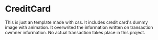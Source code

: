 # CreditCard
This is just an template made with css. It includes credit card's dummy image with animation. It overwrited the information written on transaction owmner information. No actual transaction takes place in this project.
